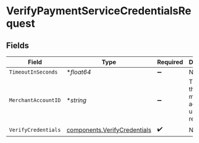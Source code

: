 # VerifyPaymentServiceCredentialsRequest


## Fields

| Field                                                                        | Type                                                                         | Required                                                                     | Description                                                                  |
| ---------------------------------------------------------------------------- | ---------------------------------------------------------------------------- | ---------------------------------------------------------------------------- | ---------------------------------------------------------------------------- |
| `TimeoutInSeconds`                                                           | **float64*                                                                   | :heavy_minus_sign:                                                           | N/A                                                                          |
| `MerchantAccountID`                                                          | **string*                                                                    | :heavy_minus_sign:                                                           | The ID of the merchant account to use for this request.                      |
| `VerifyCredentials`                                                          | [components.VerifyCredentials](../../models/components/verifycredentials.md) | :heavy_check_mark:                                                           | N/A                                                                          |